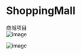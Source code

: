# ShoppingMall
商城项目  
![image](https://github.com/YeShuangGui/ShoppingMall/blob/master/app/gif/mall.gif)

![image](https://github.com/YeShuangGui/ShoppingMall/blob/master/app/gif/mall2.gif)
